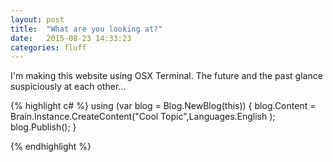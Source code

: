 ```yaml
---
layout: post
title:  "What are you looking at?"
date:   2015-08-23 14:33:23
categories: fluff
---
```

I'm making this website using OSX Terminal. The future and the past glance suspiciously at each other...

{% highlight c# %}
using (var blog = Blog.NewBlog(this))
{
  blog.Content = Brain.Instance.CreateContent("Cool Topic",Languages.English );
  blog.Publish();
}

{% endhighlight %}

